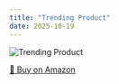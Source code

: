 ```yaml
---
title: "Trending Product"
date: 2025-10-19
---
```


<img src="" alt="Trending Product" style="max-width:100%;"/>

[🛒 Buy on Amazon](?tag=dineshtechblo-21)